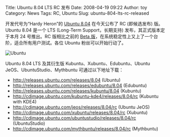 Title: Ubuntu 8.04 LTS RC 发布
Date: 2008-04-19 09:22
Author: toy
Category: News
Tags: RC, Ubuntu
Slug: ubuntu-804-lts-rc-released

开发代号为“Hardy Heron”的 [Ubuntu
8.04](http://linuxtoy.org/search/ubuntu+8.04) 在今天公布了 RC
(即候选发布) 版。Ubuntu 8.04 是一个 LTS (Long-Term Support，长期支持)
发布，其正式版本定于本月 24 号推出。RC 版相比之前的 [Beta
版](http://linuxtoy.org/archives/ubuntu-804-lts-beta-released.html)，在系统稳定性上又上了一个台阶，适合所有用户测试。各位
Ubuntu 粉丝可以开始行动了。

![Ubuntu](http://i.linuxtoy.org/i/logo/ubuntu-logo.jpg)

Ubuntu 8.04 LTS 及其衍生版 Kubuntu、Xubuntu、Edubuntu、Ubuntu
JeOS、UbuntuStudio、Mythbuntu 可通过以下地址下载：

- <http://releases.ubuntu.com/releases/8.04> (Ubuntu)  
- <http://releases.ubuntu.com/releases/edubuntu/8.04> (Edubuntu)  
- <http://releases.ubuntu.com/releases/kubuntu/8.04> (Kubuntu)  
- <http://cdimage.ubuntu.com/kubuntu-kde4/releases/8.04/rc> (Kubuntu
with KDE4)  
- <http://cdimage.ubuntu.com/jeos/releases/8.04/rc> (Ubuntu JeOS)  
- <http://cdimage.ubuntu.com/xubuntu/releases/8.04/rc> (Xubuntu)  
- <http://cdimage.ubuntu.com/ubuntustudio/releases/8.04/rc>
(UbuntuStudio)  
- <http://cdimage.ubuntu.com/mythbuntu/releases/8.04/rc> (Mythbuntu)
